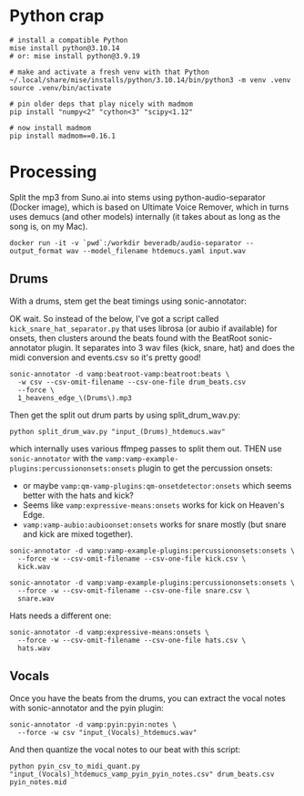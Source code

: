 # Python crap

```
# install a compatible Python
mise install python@3.10.14
# or: mise install python@3.9.19

# make and activate a fresh venv with that Python
~/.local/share/mise/installs/python/3.10.14/bin/python3 -m venv .venv
source .venv/bin/activate

# pin older deps that play nicely with madmom
pip install "numpy<2" "cython<3" "scipy<1.12"

# now install madmom
pip install madmom==0.16.1
```

# Processing

Split the mp3 from Suno.ai into stems using python-audio-separator (Docker image), which is based on Ultimate Voice Remover,
which in turns uses demucs (and other models) internally (it takes about as long as the song is, on my Mac).

```
docker run -it -v `pwd`:/workdir beveradb/audio-separator --output_format wav --model_filename htdemucs.yaml input.wav
```

## Drums

With a drums, stem get the beat timings using sonic-annotator:

OK wait. So instead of the below, I've got a script called `kick_snare_hat_separator.py` that uses librosa (or aubio if
available) for onsets, then clusters around the beats found with the BeatRoot sonic-annotator plugin. It separates into
3 wav files (kick, snare, hat) and does the midi conversion and events.csv so it's pretty good!

```
sonic-annotator -d vamp:beatroot-vamp:beatroot:beats \
  -w csv --csv-omit-filename --csv-one-file drum_beats.csv
  --force \
  1_heavens_edge_\(Drums\).mp3
```

Then get the split out drum parts by using split_drum_wav.py:

`python split_drum_wav.py "input_(Drums)_htdemucs.wav"`

which internally uses various ffmpeg passes to split them out. THEN use `sonic-annotator` with the `vamp:vamp-example-plugins:percussiononsets:onsets` plugin to get the percussion onsets:

* or maybe `vamp:qm-vamp-plugins:qm-onsetdetector:onsets` which seems better with the hats and kick?
* Seems like `vamp:expressive-means:onsets` works for kick on Heaven's Edge.
* `vamp:vamp-aubio:aubioonset:onsets` works for snare mostly (but snare and kick are mixed together).


```
sonic-annotator -d vamp:vamp-example-plugins:percussiononsets:onsets \
  --force -w --csv-omit-filename --csv-one-file kick.csv \
  kick.wav

sonic-annotator -d vamp:vamp-example-plugins:percussiononsets:onsets \
  --force -w --csv-omit-filename --csv-one-file snare.csv \
  snare.wav
```

Hats needs a different one:

```
sonic-annotator -d vamp:expressive-means:onsets \
  --force -w --csv-omit-filename --csv-one-file hats.csv \
  hats.wav
```

## 

## Vocals

Once you have the beats from the drums, you can extract the vocal notes with sonic-annotator and the pyin plugin:

```
sonic-annotator -d vamp:pyin:pyin:notes \
  --force -w csv "input_(Vocals)_htdemucs.wav"
```

And then quantize the vocal notes to our beat with this script:

```
python pyin_csv_to_midi_quant.py "input_(Vocals)_htdemucs_vamp_pyin_pyin_notes.csv" drum_beats.csv pyin_notes.mid
```